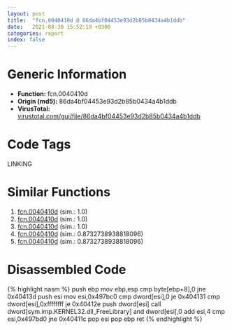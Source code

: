 ```yaml
---
layout: post
title:  "fcn.0040410d @ 86da4bf04453e93d2b85b0434a4b1ddb"
date:   2021-08-30 15:52:19 +0300
categories: report
index: false
---
```


# Generic Information
- **Function:** fcn.0040410d
- **Origin (md5):** 86da4bf04453e93d2b85b0434a4b1ddb
- **VirusTotal:** [virustotal.com/gui/file/86da4bf04453e93d2b85b0434a4b1ddb][virustotal_ref]

# Code Tags
<span class="tag" id="LINKING">LINKING</span>


# Similar Functions

1. [fcn.0040410d][similar_1_ref] (sim.: 1.0)
2. [fcn.0040410d][similar_2_ref] (sim.: 1.0)
3. [fcn.0040410d][similar_3_ref] (sim.: 1.0)
4. [fcn.0040410d][similar_4_ref] (sim.: 0.8732738938818096)
5. [fcn.0040410d][similar_5_ref] (sim.: 0.8732738938818096)


# Disassembled Code

{% highlight nasm %}
push ebp
mov ebp,esp
cmp byte[ebp+8],0
jne 0x40413d
push esi
mov esi,0x497bc0
cmp dword[esi],0
je 0x404131
cmp dword[esi],0xffffffff
je 0x40412e
push dword[esi]
call dword[sym.imp.KERNEL32.dll_FreeLibrary]
and dword[esi],0
add esi,4
cmp esi,0x497bd0
jne 0x40411c
pop esi
pop ebp
ret 
{% endhighlight %}


[similar_1_ref]: /report/fcn.0040410d@df122b321cb85208f7078f98486a1c28
[similar_2_ref]: /report/fcn.0040410d@7d7a77f0ddfb4102b56acb118a2d8125
[similar_3_ref]: /report/fcn.0040410d@bad32ff52bca2de2c6feaa30f676dcbc
[similar_4_ref]: /report/fcn.0040410d@48311276b3cd8adebcd777f7aad326b2
[similar_5_ref]: /report/fcn.0040410d@d5a4b1f5c9efe68c71ccb51bc3895bf5
[virustotal_ref]: https://www.virustotal.com/gui/file/86da4bf04453e93d2b85b0434a4b1ddb